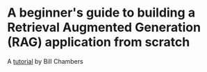 # A beginner's guide to building a Retrieval Augmented Generation (RAG) application from scratch
A [tutorial](https://learnbybuilding.ai/tutorial/rag-from-scratch/) by Bill Chambers 

